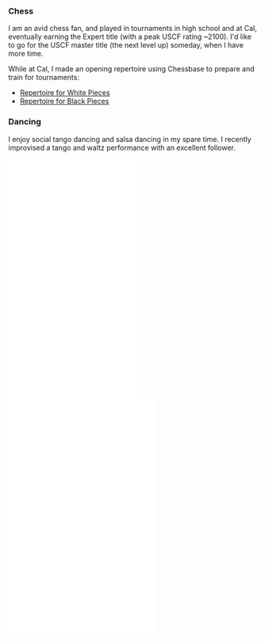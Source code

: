 ### Chess

I am an avid chess fan, and played in tournaments in high school and at
Cal, eventually earning the Expert title (with a peak USCF rating ~2100).
I'd like to go for the USCF master title (the next level up) someday, when I
have more time.

While at Cal, I made an opening repertoire using Chessbase to prepare and train for tournaments:

* [Repertoire for White Pieces](/chess/white_repertoire/base.htm)
* [Repertoire for Black Pieces](/chess/black_repertoire/base.htm)

### Dancing

I enjoy social tango dancing and salsa dancing in my spare time. I recently improvised
a tango and waltz performance with an excellent follower.

<div class="row">
<div class="col-xs-6 col-sm-6 col-md-6 col-lg-6">
<iframe class="youtube-player" type="text/html" width="270" height="480"
src="//www.youtube.com/embed/X6RIaAc0Nto?rel=0" allowfullscreen frameborder="0">
</iframe>
</div>
<div class="col-xs-6 col-sm-6 col-md-4 col-lg-6">
<iframe class="youtube-player" type="text/html" width="auto" height="480"
https://youtu.be/qjZY0gXgH0k
src="//www.youtube.com/embed/qjZY0gXgH0k?rel=0" allowfullscreen frameborder="0">
</iframe>
</div>
</div>




